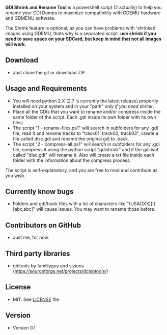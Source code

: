 **GDI Shrink and Rename Tool** is a powershell script (2 actually) to help you rename your GDI Dumps to maximize compatibility with GDEMU hardware and GDMENU software.

The Shrink feature is optional, as you can have problems with 'shrinked' images using GDEMU, thats why is a separated script.
**use shrink if you need to save space on your SDCard, but keep in mind that not all images will work**.


## Download
* Just clone the git or download ZIP.

## Usage and Requirements
* You will need python 2.X (2.7 is currently the latest release) propertly installed on your system and in your "path" *only if you need shrink*;
* Place all the GDIs that you want to rename and/or compress inside the same folder of the script. Each .gdi inside its own folder with its own files;
* The script "1 - rename-files.ps1" will search in subfolders for any .gdi file, read it and rename tracks to "track01, track02, track03", create a file called disc.gdi and rename the original gdi to .back.
* The script "2 - compress-all.ps1" will search in subfolders for any .gdi file, compress it using the python script "gdishrink" and if the gdi isnt called "disc.gdi" will rename it. Also will create a txt file inside each folder with the information about the compress process.

The script is self-explanatory, and you are free to mod and contribute as you wish.

## Currently know bugs
* Folders and gdi/track files with a lot of characters like "(USA)(XX)[!][abc,abc]" will cause issues. You may want to rename those before.

## Contributors on GitHub
* Just me, for now.

## Third party libraries
* gditools by famillyguy and sizious (https://sourceforge.net/projects/dcisotools/)

## License 
* MIT. See [LICENSE](https://github.com/joseclaudioazevedo/GDIShrinkAndRename/blob/master/LICENSE) file

## Version 
* Version 0.1

